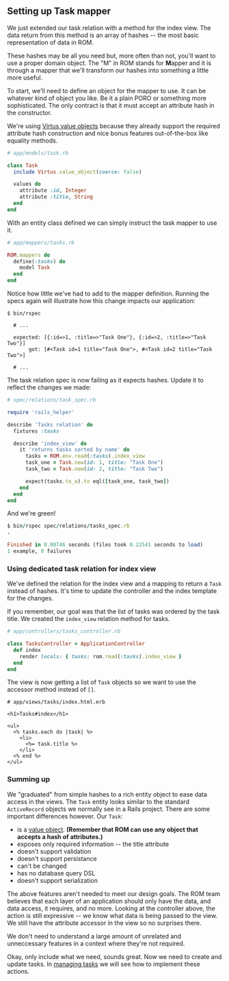 ## Setting up Task mapper

We just extended our task relation with a method for the index view. The data
return from this method is an array of hashes -- the most basic representation
of data in ROM.

These hashes may be all you need but, more often than not, you'll want to use a
proper domain object. The "M" in ROM stands for **M**apper and it is through a
mapper that we'll transform our hashes into something a little more useful.

To start, we'll need to define an object for the mapper to use. It can be
whatever kind of object you like. Be it a plain PORO or something more
sophisticated. The only contract is that it must accept an attribute hash in the
constructor.

We're using
[Virtus value objects](https://github.com/solnic/virtus/#value-objects)
because they already support the required attribute hash construction and nice
bonus features out-of-the-box like equality methods.

``` ruby
# app/models/task.rb

class Task
  include Virtus.value_object(coerce: false)

  values do
    attribute :id, Integer
    attribute :title, String
  end
end
```

With an entity class defined we can simply instruct the task mapper to use it.

``` ruby
# app/mappers/tasks.rb

ROM.mappers do
  define(:tasks) do
    model Task
  end
end
```

Notice how little we've had to add to the mapper definition. Running the specs again
will illustrate how this change impacts our application:

``` shell
$ bin/rspec

  # ...

  expected: [{:id=>1, :title=>"Task One"}, {:id=>2, :title=>"Task Two"}]
       got: [#<Task id=1 title="Task One">, #<Task id=2 title="Task Two">]

  # ...
```

The task relation spec is now failing as it expects hashes. Update it to
reflect the changes we made:

``` ruby
# spec/relations/task_spec.rb

require 'rails_helper'

describe 'Tasks relation' do
  fixtures :tasks

  describe 'index_view' do
    it 'returns tasks sorted by name' do
      tasks = ROM.env.read(:tasks).index_view
      task_one = Task.new(id: 1, title: "Task One")
      task_two = Task.new(id: 2, title: "Task Two")

      expect(tasks.to_a).to eql([task_one, task_two])
    end
  end
end
```

And we're green!

``` ruby
$ bin/rspec spec/relations/tasks_spec.rb
.

Finished in 0.00746 seconds (files took 0.22541 seconds to load)
1 example, 0 failures
```

### Using dedicated task relation for index view

We've defined the relation for the index view and a mapping to return a `Task`
instead of hashes. It's time to update the controller and the index template
for the changes.

If you remember, our goal was that the list of tasks was ordered by the task
title. We created the `index_view` relation method for tasks.

``` ruby
# app/controllers/tasks_controller.rb

class TasksController < ApplicationController
  def index
    render locals: { tasks: rom.read(:tasks).index_view }
  end
end
```

The view is now getting a list of `Task` objects so we want to use the accessor
method instead of `[]`.

``` erb
# app/views/tasks/index.html.erb

<h1>Tasks#index</h1>

<ul>
  <% tasks.each do |task| %>
    <li>
      <%= task.title %>
    </li>
  <% end %>
</ul>
```

### Summing up

We "graduated" from simple hashes to a rich entity object to ease data access
in the views. The `Task` entity looks similar to the standard `ActiveRecord`
objects we normally see in a Rails project. There are some important differences
however. Our `Task`:

* is a [value object](http://www.c2.com/cgi/wiki?ValueObject). __(Remember that
ROM can use any object that accepts a hash of attributes.)__
* exposes only required information -- the title attribute
* doesn't support validation
* doesn't support persistance
* can't be changed
* has no database query DSL
* doesn't support serialization

The above features aren't needed to meet our design goals. The ROM team
believes that each layer of an application should only have the data, and data
access, it requires, and no more. Looking at the controller above, the action is
still expressive -- we know what data is being passed to the view. We still have
the attribute accessor in the view so no surprises there.

We don't need to understand a large amount of unrelated and unneccessary
features in a context where they're not required.

Okay, only include what we need, sounds great. Now we need to create and update
tasks. In [managing tasks](/tutorials/rails/managing-tasks) we will see how to
implement these actions.

